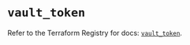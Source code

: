 # `vault_token`

Refer to the Terraform Registry for docs: [`vault_token`](https://registry.terraform.io/providers/hashicorp/vault/4.2.0/docs/resources/token).
